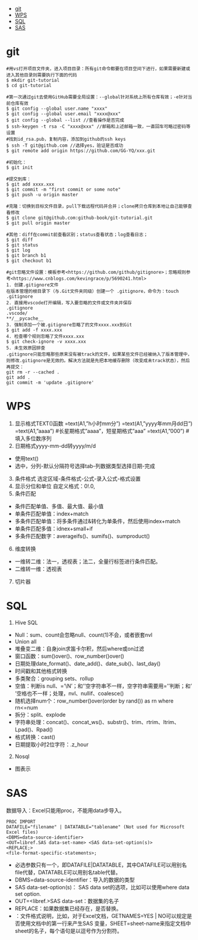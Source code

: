 - [git](#git)
- [WPS](#wps)
- [SQL](#sql)
- [SAS](#sas)

# git
```
#用vs打开项目文件夹，进入项目目录：所有git命令都要在项目空间下进行，如果需要新建或进入其他目录则需要执行下面的代码
$ mkdir git-tutorial
$ cd git-tutorial

#第一次通过git去使用GitHub需要全局设置：--global针对系统上所有仓库有效；-e针对当前仓库有效
$ git config --global user.name "xxxx" 
$ git config --global user.email "xxxx@xxx"
$ git config --global --list //查看操作是否完成
$ ssh-keygen -t rsa -C "xxxx@xxx" //邮箱和上述邮箱一致，一直回车可略过密码等设置
#找到id_rsa.pub，复制内容，添加到github的ssh keys
$ ssh -T git@github.com //选择yes，验证是否成功
$ git remote add origin https://github.com/GG-YQ/xxx.git

#初始化：
$ git init

#提交到库：
$ git add xxxx.xxx
$ git commit -m "first commit or some note"
$ git push -u origin master

#克隆：切换到目标文件目录，pull下载远程代码并合并；clone拷贝仓库到本地让自己能够查看修改
$ git clone git@github.com:github-book/git-tutorial.git
$ git pull origin master

#其他：diff在commit前查看区别；status查看状态；log查看日志；
$ git diff
$ git status
$ git log
$ git branch b1
$ git checkout b1

#git忽略文件设置：模板参考<https://github.com/github/gitignore>；忽略规则参考<https://www.cnblogs.com/kevingrace/p/5690241.html>
1. 创建.gitignore文件
在版本管理的根目录下（与.Git文件夹同级）创建一个 .gitignore，命令为：touch .gitignore
2. 直接用vscode打开编辑，写入要忽略的文件或文件夹并保存
.gitignore
.vscode/
**/__pycache__
3. 强制添加一个被.gitignore忽略了的文件xxxx.xxx到Git
$ git add -f xxxx.xxx
4. 检查哪个规则忽略了文件xxxx.xxx
$ git check-ignore -v xxxx.xxx
5. 未生效原因排查
.gitignore只能忽略那些原来没有被track的文件，如果某些文件已经被纳入了版本管理中，则修改.gitignore是无效的。解决方法就是先把本地缓存删除（改变成未track状态），然后再提交：
git rm -r --cached .
git add .
git commit -m 'update .gitignore'
```

# WPS
1. 显示格式TEXT()函数
=text(A1,”h小时mm分”)
=text(A1,”yyyy年mm月dd日”)
=text(A1,”aaaa”) #长星期格式”aaaa”，短星期格式”aaa”
=text(A1,”000”) #填入多位数序列
2. 日期格式yyyy-mm-dd转yyyy/m/d
- 使用text()
- 选中，分列-默认分隔符号选择tab-列数据类型选择日期-完成
3. 条件格式
选定区域-条件格式-公式-录入公式-格式设置
4. 显示分位和单位
自定义格式：0!.0,
5. 条件匹配
- 条件匹配单值、多值、最大值、最小值
- 单条件匹配单值：index+match
- 多条件匹配单值：将多条件通过&转化为单条件，然后使用index+match
- 单条件匹配多值：idnex+small+if
- 多条件匹配数字：averageifs()、sumifs()、sumproduct()
6. 维度转换
- 一维转二维：法一，透视表；法二，全量行标签进行条件匹配。
- 二维转一维：透视表
7. 切片器

# SQL
1. Hive SQL
- Null：sum、count会忽略null、count(1)不会，或者嵌套nvl
- Union all
- 堆叠变二维：自身join求笛卡尔积，然后where或on过滤
- 窗口函数：sum()over()、row_number()over()
- 日期处理date_format()、date_add()、date_sub()、last_day()
- 时间戳和其他格式转换
- 多类聚合：grouping sets、rollup
- 空值：判断is null、=’\\N’；和’’空字符串不一样，空字符串需要用=’’判断；和’ ’空格也不一样；处理，nvl、nullif、coalesce()
- 随机选择num个：row_number()over(order by rand()) as rn where rn<=num
- 拆分：split、explode
- 字符串处理：concat()、concat_ws()、substr()、trim、rtrim、ltrim、Lpad()、Rpad()
- 格式转换：cast()
- 日期提取小时2位字符：.z_hour
2. Nosql
- 图表示

# SAS
数据导入：Excel只能用proc，不能用data步导入。
```
PROC IMPORT
DATAFILE="filename" | DATATABLE="tablename" (Not used for Microsoft Excel files)
<DBMS=data-source-identifier>
<OUT=libref.SAS data-set-name> <SAS data-set-option(s)>
<REPLACE;>
<file-format-specific-statements>;
```
- 必选参数只有一个，即DATAFILE|DATATABLE，其中DATAFILE可以用别名file代替，DATATABLE可以用别名table代替。
- DBMS=data-source-identifier：导入的数据的类型
- SAS data-set-option(s)： SAS data set的选项，比如可以使用where data set option.
- OUT=<libref.>SAS data-set：数据集的名子
- REPLACE：如果数据集已经存在，是否替换。
- <file-format-specific-statements>：文件格式说明，比如，对于Excel文档，GETNAMES=YES | NO可以规定是否使用文档中的第一行来产生SAS 变量，SHEET=sheet-name来指定文档中sheet的名子，每个语句是以逗号作为分割符。